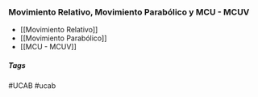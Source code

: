 ### Movimiento Relativo, Movimiento Parabólico y MCU - MCUV

- [[Movimiento Relativo]]
- [[Movimiento Parabólico]]
- [[MCU - MCUV]]

##### Tags

#UCAB #ucab